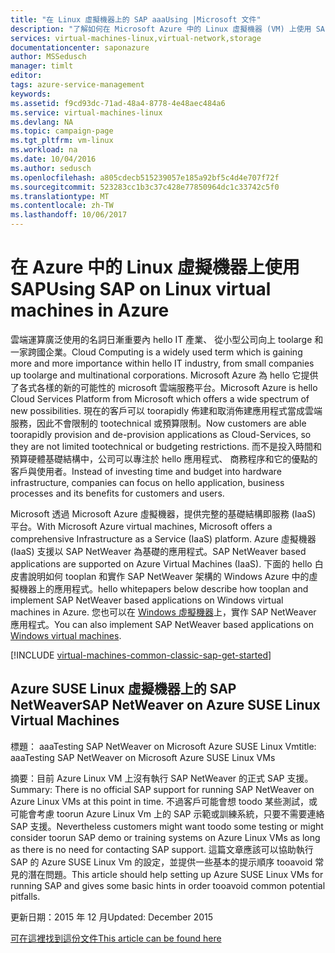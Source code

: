 ```yaml
---
title: "在 Linux 虛擬機器上的 SAP aaaUsing |Microsoft 文件"
description: "了解如何在 Microsoft Azure 中的 Linux 虛擬機器 (VM) 上使用 SAP"
services: virtual-machines-linux,virtual-network,storage
documentationcenter: saponazure
author: MSSedusch
manager: timlt
editor: 
tags: azure-service-management
keywords: 
ms.assetid: f9cd93dc-71ad-48a4-8778-4e48aec484a6
ms.service: virtual-machines-linux
ms.devlang: NA
ms.topic: campaign-page
ms.tgt_pltfrm: vm-linux
ms.workload: na
ms.date: 10/04/2016
ms.author: sedusch
ms.openlocfilehash: a805cdecb515239057e185a92bf5c4d4e707f72f
ms.sourcegitcommit: 523283cc1b3c37c428e77850964dc1c33742c5f0
ms.translationtype: MT
ms.contentlocale: zh-TW
ms.lasthandoff: 10/06/2017
---
```

# <a name="using-sap-on-linux-virtual-machines-in-azure"></a><span data-ttu-id="382f4-103">在 Azure 中的 Linux 虛擬機器上使用 SAP</span><span class="sxs-lookup"><span data-stu-id="382f4-103">Using SAP on Linux virtual machines in Azure</span></span>
<span data-ttu-id="382f4-104">雲端運算廣泛使用的名詞日漸重要內 hello IT 產業、 從小型公司向上 toolarge 和一家跨國企業。</span><span class="sxs-lookup"><span data-stu-id="382f4-104">Cloud Computing is a widely used term which is gaining more and more importance within hello IT industry, from small companies up toolarge and multinational corporations.</span></span> <span data-ttu-id="382f4-105">Microsoft Azure 為 hello 它提供了各式各樣的新的可能性的 microsoft 雲端服務平台。</span><span class="sxs-lookup"><span data-stu-id="382f4-105">Microsoft Azure is hello Cloud Services Platform from Microsoft which offers a wide spectrum of new possibilities.</span></span> <span data-ttu-id="382f4-106">現在的客戶可以 toorapidly 佈建和取消佈建應用程式當成雲端服務，因此不會限制的 tootechnical 或預算限制。</span><span class="sxs-lookup"><span data-stu-id="382f4-106">Now customers are able toorapidly provision and de-provision applications as Cloud-Services, so they are not limited tootechnical or budgeting restrictions.</span></span> <span data-ttu-id="382f4-107">而不是投入時間和預算硬體基礎結構中，公司可以專注於 hello 應用程式、 商務程序和它的優點的客戶與使用者。</span><span class="sxs-lookup"><span data-stu-id="382f4-107">Instead of investing time and budget into hardware infrastructure, companies can focus on hello application, business processes and its benefits for customers and users.</span></span>

<span data-ttu-id="382f4-108">Microsoft 透過 Microsoft Azure 虛擬機器，提供完整的基礎結構即服務 (IaaS) 平台。</span><span class="sxs-lookup"><span data-stu-id="382f4-108">With Microsoft Azure virtual machines, Microsoft offers a comprehensive Infrastructure as a Service (IaaS) platform.</span></span> <span data-ttu-id="382f4-109">Azure 虛擬機器 (IaaS) 支援以 SAP NetWeaver 為基礎的應用程式。</span><span class="sxs-lookup"><span data-stu-id="382f4-109">SAP NetWeaver based applications are supported on Azure Virtual Machines (IaaS).</span></span> <span data-ttu-id="382f4-110">下面的 hello 白皮書說明如何 tooplan 和實作 SAP NetWeaver 架構的 Windows Azure 中的虛擬機器上的應用程式。</span><span class="sxs-lookup"><span data-stu-id="382f4-110">hello whitepapers below describe how tooplan and implement SAP NetWeaver based applications on Windows virtual machines in Azure.</span></span> <span data-ttu-id="382f4-111">您也可以在 [Windows 虛擬機器](../../windows/classic/sap-get-started.md?toc=%2fazure%2fvirtual-machines%2fwindows%2fclassic%2ftoc.json)上，實作 SAP NetWeaver 應用程式。</span><span class="sxs-lookup"><span data-stu-id="382f4-111">You can also implement SAP NetWeaver based applications on [Windows virtual machines](../../windows/classic/sap-get-started.md?toc=%2fazure%2fvirtual-machines%2fwindows%2fclassic%2ftoc.json).</span></span>

[!INCLUDE [virtual-machines-common-classic-sap-get-started](../../../../includes/virtual-machines-common-classic-sap-get-started.md)]

## <a name="sap-netweaver-on-azure-suse-linux-virtual-machines"></a><span data-ttu-id="382f4-112">Azure SUSE Linux 虛擬機器上的 SAP NetWeaver</span><span class="sxs-lookup"><span data-stu-id="382f4-112">SAP NetWeaver on Azure SUSE Linux Virtual Machines</span></span>
<span data-ttu-id="382f4-113">標題： aaaTesting SAP NetWeaver on Microsoft Azure SUSE Linux Vm</span><span class="sxs-lookup"><span data-stu-id="382f4-113">title: aaaTesting SAP NetWeaver on Microsoft Azure SUSE Linux VMs</span></span>

<span data-ttu-id="382f4-114">摘要：目前 Azure Linux VM 上沒有執行 SAP NetWeaver 的正式 SAP 支援。</span><span class="sxs-lookup"><span data-stu-id="382f4-114">Summary: There is no official SAP support for running SAP NetWeaver on Azure Linux VMs at this point in time.</span></span> <span data-ttu-id="382f4-115">不過客戶可能會想 toodo 某些測試，或可能會考慮 toorun Azure Linux Vm 上的 SAP 示範或訓練系統，只要不需要連絡 SAP 支援。</span><span class="sxs-lookup"><span data-stu-id="382f4-115">Nevertheless customers might want toodo some testing or might consider toorun SAP demo or training systems on Azure Linux VMs as long as there is no need for contacting SAP support.</span></span> <span data-ttu-id="382f4-116">這篇文章應該可以協助執行 SAP 的 Azure SUSE Linux Vm 的設定，並提供一些基本的提示順序 tooavoid 常見的潛在問題。</span><span class="sxs-lookup"><span data-stu-id="382f4-116">This article should help setting up Azure SUSE Linux VMs for running SAP and gives some basic hints in order tooavoid common potential pitfalls.</span></span>

<span data-ttu-id="382f4-117">更新日期：2015 年 12 月</span><span class="sxs-lookup"><span data-stu-id="382f4-117">Updated: December 2015</span></span>

[<span data-ttu-id="382f4-118">可在這裡找到這份文件</span><span class="sxs-lookup"><span data-stu-id="382f4-118">This article can be found here</span></span>](../../virtual-machines-linux-sap-on-suse-quickstart.md?toc=%2fazure%2fvirtual-machines%2flinux%2ftoc.json)

